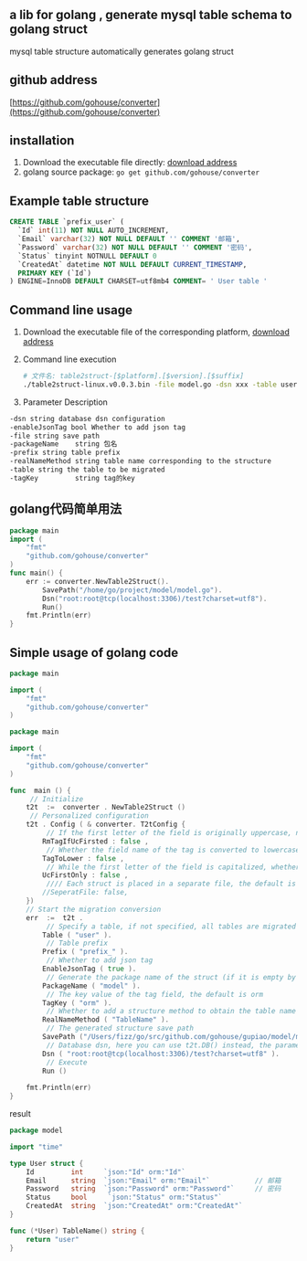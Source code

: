a lib for golang , generate mysql table schema to golang struct  
-----
mysql table structure automatically generates golang struct

## github address
[https://github.com/gohouse/converter](https://github.com/gohouse/converter)

## installation
1. Download the executable file directly: [download address](https://github.com/gohouse/converter/releases)  
2. golang source package: `go get github.com/gohouse/converter`

## Example table structure
```sql
CREATE TABLE `prefix_user` (
  `Id` int(11) NOT NULL AUTO_INCREMENT,
  `Email` varchar(32) NOT NULL DEFAULT '' COMMENT '邮箱',
  `Password` varchar(32) NOT NULL DEFAULT '' COMMENT '密码',
  `Status` tinyint NOTNULL DEFAULT 0 
  `CreatedAt` datetime NOT NULL DEFAULT CURRENT_TIMESTAMP,
  PRIMARY KEY (`Id`)
) ENGINE=InnoDB DEFAULT CHARSET=utf8mb4 COMMENT= ' User table '
```

## Command line usage
1. Download the executable file of the corresponding platform, [download address](https://github.com/gohouse/converter/releases)

2. Command line execution
    ```sh
    # 文件名: table2struct-[$platform].[$version].[$suffix]
    ./table2struct-linux.v0.0.3.bin -file model.go -dsn xxx -table user
    ```

3. Parameter Description
```sh
-dsn string database dsn configuration
-enableJsonTag bool Whether to add json tag
-file string save path
-packageName    string 包名
-prefix string table prefix
-realNameMethod string table name corresponding to the structure
-table string the table to be migrated
-tagKey         string tag的key
```

## golang代码简单用法
```go
package main
import (
	"fmt"
	"github.com/gohouse/converter"
)
func main() {
	err := converter.NewTable2Struct().
		SavePath("/home/go/project/model/model.go").
		Dsn("root:root@tcp(localhost:3306)/test?charset=utf8").
		Run()
	fmt.Println(err)
}
```

## Simple usage of golang code
```go
package main

import (
	"fmt"
	"github.com/gohouse/converter"
)

package main

import (
	"fmt"
	"github.com/gohouse/converter"
)

func  main () {
	 // Initialize 
	t2t  :=  converter . NewTable2Struct ()
	 // Personalized configuration 
	t2t . Config ( & converter. T2tConfig {
		 // If the first letter of the field is originally uppercase, no tag is added, default false is added, true Do not add 
		RmTagIfUcFirsted : false ,
		 // Whether the field name of the tag is converted to lowercase, if it has uppercase letters, the default is false. 
		TagToLower : false ,
		 // While the first letter of the field is capitalized, whether to convert other letters to lowercase, The default false does not convert 
		UcFirstOnly : false ,
		 //// Each struct is placed in a separate file, the default is false, placed in the same file (not provided yet) 
		//SeperatFile: false,
	})
	// Start the migration conversion 
	err  :=  t2t .
		 // Specify a table, if not specified, all tables are migrated by default 
		Table ( "user" ).
		 // Table prefix 
		Prefix ( "prefix_" ).
		 // Whether to add json tag 
		EnableJsonTag ( true ).
		 // Generate the package name of the struct (if it is empty by default, the name is: package model) 
		PackageName ( "model" ).
		 // The key value of the tag field, the default is orm 
		TagKey ( "orm" ).
		 // Whether to add a structure method to obtain the table name 
		RealNameMethod ( "TableName" ).
		 // The generated structure save path 
		SavePath ("/Users/fizz/go/src/github.com/gohouse/gupiao/model/model.go" ).
		 // Database dsn, here you can use t2t.DB() instead, the parameter is *sql.DB object 
		Dsn ( "root:root@tcp(localhost:3306)/test?charset=utf8" ).
		 // Execute 
		Run ()
	
	fmt.Println(err)
}
```

result 
```go
package model

import "time"

type User struct {
	Id         int     `json:"Id" orm:"Id"`
	Email      string  `json:"Email" orm:"Email"`           // 邮箱
	Password   string  `json:"Password" orm:"Password"`     // 密码
	Status     bool     `json:"Status" orm:"Status"`
	CreatedAt  string  `json:"CreatedAt" orm:"CreatedAt"`
}

func (*User) TableName() string {
	return "user"
}
```
